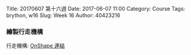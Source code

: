 Title: 20170607 第十六週
Date: 2017-06-07 11:00
Category: Course
Tags: brython, w16
Slug: Week 16
Author: 40423216



<h3>繪製行走機構</h3>
<!-- PELICAN_END_SUMMARY -->

<p>行走機構: <a href="https://cad.onshape.com/documents/69a2c7e6a1a70e4b7f8249c1/w/33f13e0337021be1da60c0e0/e/feae20d83a3a31652c4f56db">OnShape 連結</a></p>
